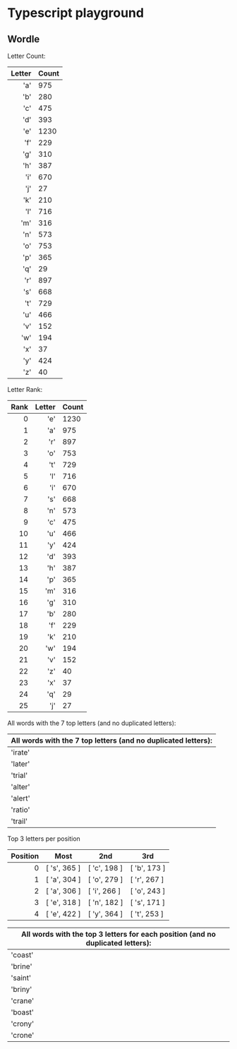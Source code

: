 # Typescript playground

## Wordle

Letter Count:

| Letter | Count |
| -----: | ----- |
|    'a' | 975   |
|    'b' | 280   |
|    'c' | 475   |
|    'd' | 393   |
|    'e' | 1230  |
|    'f' | 229   |
|    'g' | 310   |
|    'h' | 387   |
|    'i' | 670   |
|    'j' | 27    |
|    'k' | 210   |
|    'l' | 716   |
|    'm' | 316   |
|    'n' | 573   |
|    'o' | 753   |
|    'p' | 365   |
|    'q' | 29    |
|    'r' | 897   |
|    's' | 668   |
|    't' | 729   |
|    'u' | 466   |
|    'v' | 152   |
|    'w' | 194   |
|    'x' | 37    |
|    'y' | 424   |
|    'z' | 40    |

Letter Rank:

| Rank | Letter | Count |
| ---: | -----: | ----- |
|    0 |    'e' | 1230  |
|    1 |    'a' | 975   |
|    2 |    'r' | 897   |
|    3 |    'o' | 753   |
|    4 |    't' | 729   |
|    5 |    'l' | 716   |
|    6 |    'i' | 670   |
|    7 |    's' | 668   |
|    8 |    'n' | 573   |
|    9 |    'c' | 475   |
|   10 |    'u' | 466   |
|   11 |    'y' | 424   |
|   12 |    'd' | 393   |
|   13 |    'h' | 387   |
|   14 |    'p' | 365   |
|   15 |    'm' | 316   |
|   16 |    'g' | 310   |
|   17 |    'b' | 280   |
|   18 |    'f' | 229   |
|   19 |    'k' | 210   |
|   20 |    'w' | 194   |
|   21 |    'v' | 152   |
|   22 |    'z' | 40    |
|   23 |    'x' | 37    |
|   24 |    'q' | 29    |
|   25 |    'j' | 27    |

All words with the 7 top letters (and no duplicated letters):

| All words with the 7 top letters (and no duplicated letters): |
| ------------------------------------------------------------- |
| 'irate'                                                       |
| 'later'                                                       |
| 'trial'                                                       |
| 'alter'                                                       |
| 'alert'                                                       |
| 'ratio'                                                       |
| 'trail'                                                       |

Top 3 letters per position

| Position | Most         | 2nd          | 3rd          |
| -------: | ------------ | ------------ | ------------ |
|        0 | [ 's', 365 ] | [ 'c', 198 ] | [ 'b', 173 ] |
|        1 | [ 'a', 304 ] | [ 'o', 279 ] | [ 'r', 267 ] |
|        2 | [ 'a', 306 ] | [ 'i', 266 ] | [ 'o', 243 ] |
|        3 | [ 'e', 318 ] | [ 'n', 182 ] | [ 's', 171 ] |
|        4 | [ 'e', 422 ] | [ 'y', 364 ] | [ 't', 253 ] |

| All words with the top 3 letters for each position (and no duplicated letters): |
| ------------------------------------------------------------------------------- |
| 'coast'                                                                         |
| 'brine'                                                                         |
| 'saint'                                                                         |
| 'briny'                                                                         |
| 'crane'                                                                         |
| 'boast'                                                                         |
| 'crony'                                                                         |
| 'crone'                                                                         |
